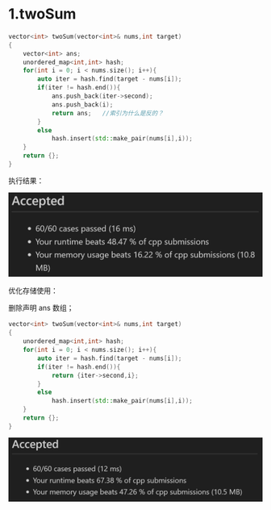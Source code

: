 # 1.twoSum



```c++
vector<int> twoSum(vector<int>& nums,int target)
{
    vector<int> ans;
    unordered_map<int,int> hash;
    for(int i = 0; i < nums.size(); i++){
        auto iter = hash.find(target - nums[i]);
        if(iter != hash.end()){
            ans.push_back(iter->second);
            ans.push_back(i);
            return ans;   //索引为什么是反的？
        }
        else
            hash.insert(std::make_pair(nums[i],i));
    }
    return {};
}
```

执行结果：

<img src="https://raw.githubusercontent.com/huibazdy/TyporaPicture/main/image-20230815102956695.png" alt="image-20230815102956695" style="zoom: 50%;" />



优化存储使用：

删除声明 ans 数组；

```c++
vector<int> twoSum(vector<int>& nums,int target)
{
    unordered_map<int,int> hash;
    for(int i = 0; i < nums.size(); i++){
        auto iter = hash.find(target - nums[i]);
        if(iter != hash.end()){
            return {iter->second,i};
        }
        else
            hash.insert(std::make_pair(nums[i],i));
    }
    return {};
}
```

<img src="https://raw.githubusercontent.com/huibazdy/TyporaPicture/main/image-20230815103342906.png" alt="image-20230815103342906" style="zoom:50%;" />